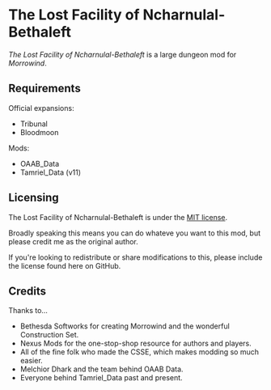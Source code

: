 # The Lost Facility of Ncharnulal-Bethaleft

*The Lost Facility of Ncharnulal-Bethaleft* is a large dungeon mod for *Morrowind*.

## Requirements

Official expansions:

* Tribunal
* Bloodmoon

Mods:

* OAAB_Data
* Tamriel_Data (v11)

## Licensing

The Lost Facility of Ncharnulal-Bethaleft is under the [MIT license](./License).

Broadly speaking this means you can do whateve you want to this mod, but please credit me as the original author.

If you're looking to redistribute or share modifications to this, please include the license found here on GitHub.

## Credits

Thanks to...

* Bethesda Softworks for creating Morrowind and the wonderful Construction Set.
* Nexus Mods for the one-stop-shop resource for authors and players.
* All of the fine folk who made the CSSE, which makes modding so much easier.
* Melchior Dhark and the team behind OAAB Data.
* Everyone behind Tamriel_Data past and present.